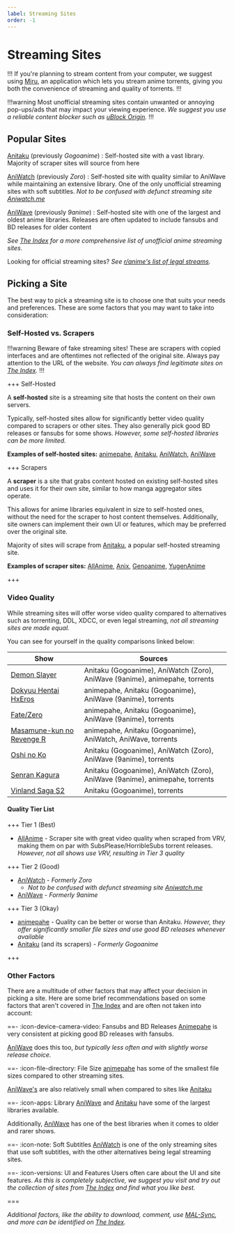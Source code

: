 ```yaml
---
label: Streaming Sites
order: -1
---
```


# Streaming Sites

!!!
If you're planning to stream content from your computer, we suggest using [Miru](https://github.com/ThaUnknown/miru), an application which lets you stream anime torrents, giving you both the convenience of streaming and quality of torrents.
!!!

!!!warning
Most unofficial streaming sites contain unwanted or annoying pop-ups/ads that may impact your viewing experience. *We suggest you use a reliable content blocker such as [uBlock Origin](https://ublockorigin.com).*
!!!

## Popular Sites

[Anitaku](https://anitaku.to) (previously *Gogoanime*)
:   Self-hosted site with a vast library. Majority of scraper sites will source from here

[AniWatch](https://aniwatch.to) (previously *Zoro*)
:   Self-hosted site with quality similar to AniWave while maintaining an extensive library. One of the only unofficial streaming sites with soft subtitles. *Not to be confused with defunct streaming site [Aniwatch.me](https://aniwatch.me)*

[AniWave](https://aniwave.to) (previously *9anime*)
:   Self-hosted site with one of the largest and oldest anime libraries. Releases are often updated to include fansubs and BD releases for older content

*See [The Index](https://theindex.moe) for a more comprehensive list of unofficial anime streaming sites.*

Looking for official streaming sites? *See [r/anime's list of legal streams](https://www.reddit.com/r/anime/wiki/legal_streams).*

## Picking a Site

The best way to pick a streaming site is to choose one that suits your needs and preferences. These are some factors that you may want to take into consideration:

### Self-Hosted vs. Scrapers

!!!warning
Beware of fake streaming sites! These are scrapers with copied interfaces and are oftentimes not reflected of the original site. Always pay attention to the URL of the website. *You can always find legitimate sites on [The Index](https://theindex.moe).*
!!!

+++ Self-Hosted

A **self-hosted** site is a streaming site that hosts the content on their own servers.

Typically, self-hosted sites allow for significantly better video quality compared to scrapers or other sites. They also generally pick good BD releases or fansubs for some shows. *However, some self-hosted libraries can be more limited.*

**Examples of self-hosted sites:** [animepahe](https://animepahe.com), [Anitaku](https://anitaku.to), [AniWatch](https://aniwatch.to), [AniWave](https://aniwave.to)

+++ Scrapers

A **scraper** is a site that grabs content hosted on existing self-hosted sites and uses it for their own site, similar to how manga aggregator sites operate.

This allows for anime libraries equivalent in size to self-hosted ones, without the need for the scraper to host content themselves. Additionally, site owners can implement their own UI or features, which may be preferred over the original site.

Majority of sites will scrape from [Anitaku](https://anitaku.to), a popular self-hosted streaming site.

**Examples of scraper sites:** [AllAnime](https://allanime.to), [Anix](https://anix.to), [Genoanime](https://genoanime.com), [YugenAnime](https://yugenanime.tv)

+++

### Video Quality

While streaming sites will offer worse video quality compared to alternatives such as torrenting, DDL, XDCC, or even legal streaming, *not all streaming sites are made equal.*

You can see for yourself in the quality comparisons linked below:

Show                                                      | Sources
----------------------------------------------------------|------------------------------------------------------------------------------
[Demon Slayer](https://slow.pics/c/pjYaqdnr)              | Anitaku (Gogoanime), AniWatch (Zoro), AniWave (9anime), animepahe, torrents
[Dokyuu Hentai HxEros](https://slow.pics/c/PZRxqAsh)      | animepahe, Anitaku (Gogoanime), AniWave (9anime), torrents
[Fate/Zero](https://slow.pics/c/1LNZtDzm)                 | animepahe, Anitaku (Gogoanime), AniWave (9anime), torrents
[Masamune-kun no Revenge R](https://slow.pics/c/rj3QjRMA) | animepahe, Anitaku (Gogoanime), AniWatch, AniWave, torrents
[Oshi no Ko](https://slow.pics/c/6HqApHsn)                | Anitaku (Gogoanime), AniWatch (Zoro), AniWave (9anime), torrents
[Senran Kagura](https://slow.pics/c/QLtX61qx)             | Anitaku (Gogoanime), AniWatch (Zoro), AniWave (9anime), animepahe, torrents
[Vinland Saga S2](https://slow.pics/c/GjhwBwo3)           | Anitaku (Gogoanime), torrents

#### Quality Tier List

+++ Tier 1 (Best)

- [AllAnime](https://allanime.to) - Scraper site with great video quality when scraped from VRV, making them on par with SubsPlease/HorribleSubs torrent releases. *However, not all shows use VRV, resulting in Tier 3 quality*

+++ Tier 2 (Good)

- [AniWatch](https://aniwatch.to) - *Formerly Zoro*
  - *Not to be confused with defunct streaming site [Aniwatch.me](https://aniwatch.me)*
- [AniWave](https://aniwave.to) - *Formerly 9anime*

+++ Tier 3 (Okay)

- [animepahe](https://animepahe.com) - Quality can be better or worse than Anitaku. *However, they offer significantly smaller file sizes and use good BD releases whenever available*
- [Anitaku](https://anitaku.to) (and its scrapers) - *Formerly Gogoanime*

+++

### Other Factors

There are a multitude of other factors that may affect your decision in picking a site. Here are some brief recommendations based on some factors that aren't covered in [The Index](https://theindex.moe) and are often not taken into account:

==- :icon-device-camera-video: Fansubs and BD Releases
[Animepahe](https://animepahe.com) is very consistent at picking good BD releases with fansubs.

[AniWave](https://aniwave.to) does this too, *but typically less often and with slightly worse release choice.*

==- :icon-file-directory: File Size
[animepahe](https://animepahe.com) has some of the smallest file sizes compared to other streaming sites.

[AniWave's](https://aniwave.to) are also relatively small when compared to sites like [Anitaku](https://anitaku.to)

==- :icon-apps: Library
[AniWave](https://aniwave.to) and [Anitaku](https://anitaku.to) have some of the largest libraries available.

Additionally, [AniWave](https://aniwave.to) has one of the best libraries when it comes to older and rarer shows.

==- :icon-note: Soft Subtitles
[AniWatch](https://aniwatch.to) is one of the only streaming sites that use soft subtitles, with the other alternatives being legal streaming sites.

==- :icon-versions: UI and Features
Users often care about the UI and site features. *As this is completely subjective, we suggest you visit and try out the collection of sites from [The Index](https://theindex.moe) and find what you like best.*

===

*Additional factors, like the ability to download, comment, use [MAL-Sync](https://malsync.moe), and more can be identified on [The Index](https://theindex.moe).*
